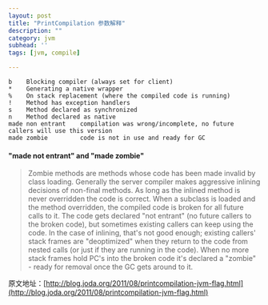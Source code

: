 ```yaml
---
layout: post
title: "PrintCompilation 参数解释"
description: ""
category: jvm
subhead: ''
tags: [jvm, compile]

---
```


    b    Blocking compiler (always set for client)
    *    Generating a native wrapper
    %    On stack replacement (where the compiled code is running)
    !    Method has exception handlers
    s    Method declared as synchronized
    n    Method declared as native
    made non entrant    compilation was wrong/incomplete, no future callers will use this version
    made zombie         code is not in use and ready for GC
    
#### "made not entrant" and "made zombie"
>Zombie methods are methods whose code has been made invalid by class loading. Generally the server compiler makes aggressive inlining decisions of non-final methods. As long as the inlined method is never overridden the code is correct. When a subclass is loaded and the method overridden, the compiled code is broken for all future calls to it. The code gets declared "not entrant" (no future callers to the broken code), but sometimes existing callers can keep using the code. In the case of inlining, that's not good enough; existing callers' stack frames are "deoptimized" when they return to the code from nested calls (or just if they are running in the code). When no more stack frames hold PC's into the broken code it's declared a "zombie" - ready for removal once the GC gets around to it.   

原文地址：[http://blog.joda.org/2011/08/printcompilation-jvm-flag.html](http://blog.joda.org/2011/08/printcompilation-jvm-flag.html)

